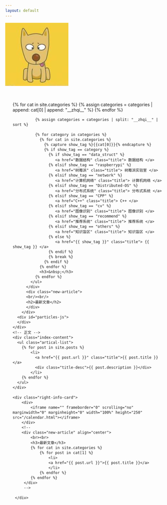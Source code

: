 ```yaml
---
layout: default
---
```


<body>
  <script src="/js/fire-boom.js"></script>
  <script>
    const cursorSpecialEffects = new CursorSpecialEffects()
    cursorSpecialEffects.init()
  </script>

  <div class="index-wrapper">
    <div class="aside">
      <div class="info-card">
          <div id="divcss5"><img src="/images/header.png" /></div>
          <br/><br/>
          <div align="left" id="index_tag">
            <script type="text/javascript">
              win_height = window.screen.availHeight;
              var tag = document.getElementById("index_tag");
              tag.setAttribute("align", "left");
              var style = "width:auto; height:" + ((1 - 0.3-0.1) * win_height).toString() + "px; overflow:auto";
              tag.setAttribute("style", style);
            </script>
            <ul class="categories-list">
              {% for cat in site.categories %}
                {% assign categories = categories | append: cat[0] | append: "__zhqi__" %}
              {% endfor %}

              {% assign categories = categories | split: "__zhqi__" | sort %}

              {% for category in categories %}
                {% for cat in site.categories %}
                  {% capture show_tag %}{{cat[0]}}{% endcapture %}
                  {% if show_tag == category %}
                    {% if show_tag == "data_struct" %}
                       <a href="数据结构" class="title"> 数据结构 </a>
                    {% elsif show_tag == "raspberrypi" %}
                       <a href="树莓派" class="title"> 树莓派实验室 </a>
                    {% elsif show_tag == "network" %}
                       <a href="计算机网络" class="title"> 计算机网络 </a>
                    {% elsif show_tag == "Distributed-OS" %}
                       <a href="分布式系统" class="title"> 分布式系统 </a>
                    {% elsif show_tag == "CPP" %}
                       <a href="C++" class="title"> C++ </a>
                    {% elsif show_tag == "cv" %}
                       <a href="图像识别" class="title"> 图像识别 </a>
                    {% elsif show_tag == "recommend" %}
                       <a href="推荐系统" class="title"> 推荐系统 </a>
                    {% elsif show_tag == "others" %}
                       <a href="知识盲区" class="title"> 知识盲区 </a>
                    {% else %}
                       <a href="{{ show_tag }}" class="title"> {{ show_tag }} </a>
                    {% endif %}
                    {% break %}
                  {% endif %}
                {% endfor %}
                <h3>&nbsp;</h3>
              {% endfor %}
            </ul>
          </div>
          <div class="new-article">
          <br/><br/>
          <h2>最新文章</h2>
          </div>
        </div>
      <div id="particles-js">
      </div>
    </div>
    <!-- 正文 -->
    <div class="index-content">
      <ul class="artical-list">
        {% for post in site.posts %}
            <li>
              <a href="{{ post.url }}" class="title">{{ post.title }}</a>
              <div class="title-desc">{{ post.description }}</div>
            </li>
        {% endfor %}
      </ul>
    </div>
    
    <div class="right-info-card">
        <div>
            <iframe name="" frameborder="0" scrolling="no" marginwidth="0" marginheight="0" width="100%" height="250" src="/calendar.html"></iframe> 
        </div>
        <!--
        <div class="new-article" align="center">
            <br><br>
            <h3>最新文章</h3>
            {% for cat in site.categories %}
                {% for post in cat[1] %}
                    <li>
                    <a href="{{ post.url }}">{{ post.title }}</a>
                    </li>
                {% endfor %}
            {% endfor %}
         </div>
         -->
         
     </div>
      
      
  </div>
</body>

